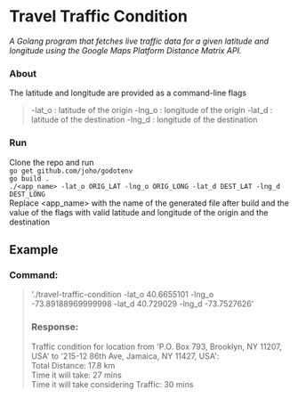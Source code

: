 # **Travel Traffic Condition**
*A Golang program that fetches live traffic data for a given latitude and longitude
using the Google Maps Platform Distance Matrix API.*

### About
The latitude and longitude are provided as a command-line flags
> -lat_o : latitude of the origin
> -lng_o : longitude of the origin
> -lat_d : latitude of the destination
> -lng_d : longitude of the destination
### Run
Clone the repo and run   <br>
`go get github.com/joho/godotenv`   <br>
`go build .`   <br>
`./<app_name> -lat_o ORIG_LAT -lng_o ORIG_LONG -lat_d DEST_LAT -lng_d DEST_LONG`   <br>
Replace <app_name> with the name of the generated file after build and the value of the flags with valid latitude and longitude of the origin and the destination  

## Example
### Command:
> './travel-traffic-condition -lat_o 40.6655101 -lng_o -73.89188969999998 -lat_d 40.729029 -lng_d -73.7527626'    <br>
> ### Response:
> Traffic condition for location from 'P.O. Box 793, Brooklyn, NY 11207, USA' to '215-12 86th Ave, Jamaica, NY 11427, USA':   <br>
> Total Distance: 17.8 km    <br>
> Time it will take: 27 mins   <br>
> Time it will take considering Traffic: 30 mins   <br>


